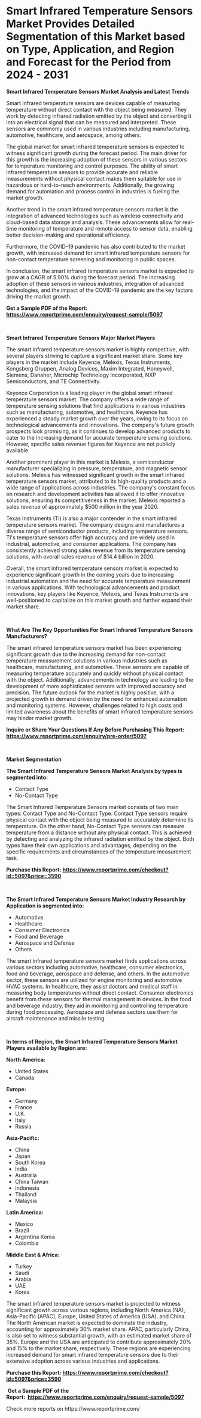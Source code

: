 <p><h1>Smart Infrared Temperature Sensors Market Provides Detailed Segmentation of this Market based on Type, Application, and Region and Forecast for the Period from 2024 - 2031</h1></p><p><strong>Smart Infrared Temperature Sensors Market Analysis and Latest Trends</strong></p>
<p><p>Smart infrared temperature sensors are devices capable of measuring temperature without direct contact with the object being measured. They work by detecting infrared radiation emitted by the object and converting it into an electrical signal that can be measured and interpreted. These sensors are commonly used in various industries including manufacturing, automotive, healthcare, and aerospace, among others.</p><p>The global market for smart infrared temperature sensors is expected to witness significant growth during the forecast period. The main driver for this growth is the increasing adoption of these sensors in various sectors for temperature monitoring and control purposes. The ability of smart infrared temperature sensors to provide accurate and reliable measurements without physical contact makes them suitable for use in hazardous or hard-to-reach environments. Additionally, the growing demand for automation and process control in industries is fueling the market growth.</p><p>Another trend in the smart infrared temperature sensors market is the integration of advanced technologies such as wireless connectivity and cloud-based data storage and analysis. These advancements allow for real-time monitoring of temperature and remote access to sensor data, enabling better decision-making and operational efficiency.</p><p>Furthermore, the COVID-19 pandemic has also contributed to the market growth, with increased demand for smart infrared temperature sensors for non-contact temperature screening and monitoring in public spaces.</p><p>In conclusion, the smart infrared temperature sensors market is expected to grow at a CAGR of 5.90% during the forecast period. The increasing adoption of these sensors in various industries, integration of advanced technologies, and the impact of the COVID-19 pandemic are the key factors driving the market growth.</p></p>
<p><strong>Get a Sample PDF of the Report:&nbsp; <a href="https://www.reportprime.com/enquiry/request-sample/5097">https://www.reportprime.com/enquiry/request-sample/5097</a></strong></p>
<p>&nbsp;</p>
<p><strong>Smart Infrared Temperature Sensors Major Market Players</strong></p>
<p><p>The smart infrared temperature sensors market is highly competitive, with several players striving to capture a significant market share. Some key players in the market include Keyence, Melexis, Texas Instruments, Kongsberg Gruppen, Analog Devices, Maxim Integrated, Honeywell, Siemens, Danaher, Microchip Technology Incorporated, NXP Semiconductors, and TE Connectivity.</p><p>Keyence Corporation is a leading player in the global smart infrared temperature sensors market. The company offers a wide range of temperature sensing solutions that find applications in various industries such as manufacturing, automotive, and healthcare. Keyence has experienced a steady market growth over the years, owing to its focus on technological advancements and innovations. The company's future growth prospects look promising, as it continues to develop advanced products to cater to the increasing demand for accurate temperature sensing solutions. However, specific sales revenue figures for Keyence are not publicly available.</p><p>Another prominent player in this market is Melexis, a semiconductor manufacturer specializing in pressure, temperature, and magnetic sensor solutions. Melexis has witnessed significant growth in the smart infrared temperature sensors market, attributed to its high-quality products and a wide range of applications across industries. The company's constant focus on research and development activities has allowed it to offer innovative solutions, ensuring its competitiveness in the market. Melexis reported a sales revenue of approximately $500 million in the year 2020.</p><p>Texas Instruments (TI) is also a major contender in the smart infrared temperature sensors market. The company designs and manufactures a diverse range of semiconductor products, including temperature sensors. TI's temperature sensors offer high accuracy and are widely used in industrial, automotive, and consumer applications. The company has consistently achieved strong sales revenue from its temperature sensing solutions, with overall sales revenue of $14.4 billion in 2020.</p><p>Overall, the smart infrared temperature sensors market is expected to experience significant growth in the coming years due to increasing industrial automation and the need for accurate temperature measurement in various applications. With technological advancements and product innovations, key players like Keyence, Melexis, and Texas Instruments are well-positioned to capitalize on this market growth and further expand their market share.</p></p>
<p>&nbsp;</p>
<p><strong>What Are The Key Opportunities For Smart Infrared Temperature Sensors Manufacturers?</strong></p>
<p><p>The smart infrared temperature sensors market has been experiencing significant growth due to the increasing demand for non-contact temperature measurement solutions in various industries such as healthcare, manufacturing, and automotive. These sensors are capable of measuring temperature accurately and quickly without physical contact with the object. Additionally, advancements in technology are leading to the development of more sophisticated sensors with improved accuracy and precision. The future outlook for the market is highly positive, with a projected growth in demand driven by the need for enhanced automation and monitoring systems. However, challenges related to high costs and limited awareness about the benefits of smart infrared temperature sensors may hinder market growth.</p></p>
<p><strong>Inquire or Share Your Questions If Any Before Purchasing This Report: <a href="https://www.reportprime.com/enquiry/pre-order/5097">https://www.reportprime.com/enquiry/pre-order/5097</a></strong></p>
<p>&nbsp;</p>
<p><strong>Market Segmentation</strong></p>
<p><strong>The Smart Infrared Temperature Sensors Market Analysis by types is segmented into:</strong></p>
<p><ul><li>Contact Type</li><li>No-Contact Type</li></ul></p>
<p><p>The Smart Infrared Temperature Sensors market consists of two main types: Contact Type and No-Contact Type. Contact Type sensors require physical contact with the object being measured to accurately determine its temperature. On the other hand, No-Contact Type sensors can measure temperature from a distance without any physical contact. This is achieved by detecting and analyzing the infrared radiation emitted by the object. Both types have their own applications and advantages, depending on the specific requirements and circumstances of the temperature measurement task.</p></p>
<p><strong>Purchase this Report:&nbsp;<a href="https://www.reportprime.com/checkout?id=5097&price=3590">https://www.reportprime.com/checkout?id=5097&price=3590</a></strong></p>
<p>&nbsp;</p>
<p><strong>The Smart Infrared Temperature Sensors Market Industry Research by Application is segmented into:</strong></p>
<p><ul><li>Automotive</li><li>Healthcare</li><li>Consumer Electronics</li><li>Food and Beverage</li><li>Aerospace and Defense</li><li>Others</li></ul></p>
<p><p>The smart infrared temperature sensors market finds applications across various sectors including automotive, healthcare, consumer electronics, food and beverage, aerospace and defense, and others. In the automotive sector, these sensors are utilized for engine monitoring and automotive HVAC systems. In healthcare, they assist doctors and medical staff in measuring body temperatures without direct contact. Consumer electronics benefit from these sensors for thermal management in devices. In the food and beverage industry, they aid in monitoring and controlling temperature during food processing. Aerospace and defense sectors use them for aircraft maintenance and missile testing.</p></p>
<p>&nbsp;</p>
<p><strong>In terms of Region, the Smart Infrared Temperature Sensors Market Players available by Region are:</strong></p>
<p>
    <p> <strong> North America: </strong>
        <ul>
            <li>United States</li>
            <li>Canada</li>
        </ul>
        </p> 
    <p> <strong> Europe: </strong>
        <ul>
            <li>Germany</li>
            <li>France</li>
            <li>U.K.</li>
            <li>Italy</li>
            <li>Russia</li>
        </ul>
        </p> 
    <p> <strong> Asia-Pacific: </strong>
        <ul>
            <li>China</li>
            <li>Japan</li>
            <li>South Korea</li>
            <li>India</li>
            <li>Australia</li>
            <li>China Taiwan</li>
            <li>Indonesia</li>
            <li>Thailand</li>
            <li>Malaysia</li>
        </ul>
        </p> 
    <p> <strong> Latin America: </strong>
        <ul>
            <li>Mexico</li>
            <li>Brazil</li>
            <li>Argentina Korea</li>
            <li>Colombia</li>
        </ul>
        </p> 
    <p> <strong> Middle East & Africa: </strong>
        <ul>
            <li>Turkey</li>
            <li>Saudi</li>
            <li>Arabia</li>
            <li>UAE</li>
            <li>Korea</li>
        </ul>
    </p>
    </p>
<p><p>The smart infrared temperature sensors market is projected to witness significant growth across various regions, including North America (NA), Asia-Pacific (APAC), Europe, United States of America (USA), and China. The North American market is expected to dominate the industry, accounting for approximately 30% market share. APAC, particularly China, is also set to witness substantial growth, with an estimated market share of 35%. Europe and the USA are anticipated to contribute approximately 20% and 15% to the market share, respectively. These regions are experiencing increased demand for smart infrared temperature sensors due to their extensive adoption across various industries and applications.</p></p>
<p><strong>Purchase this Report: <a href="https://www.reportprime.com/checkout?id=5097&price=3590">https://www.reportprime.com/checkout?id=5097&price=3590</a></strong></p>
<p>&nbsp;<strong>Get a Sample PDF of the Report:&nbsp;&nbsp;<a href="https://www.reportprime.com/enquiry/request-sample/5097">https://www.reportprime.com/enquiry/request-sample/5097</a></strong></p>
<p><strong></strong></p>
<p>Check more reports on https://www.reportprime.com/</p>